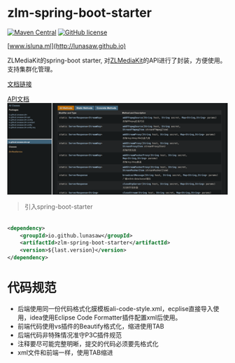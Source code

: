 # zlm-spring-boot-starter

[![Maven Central](https://img.shields.io/maven-central/v/io.github.lunasaw/zlm-spring-boot-starter)](https://mvnrepository.com/artifact/io.github.lunasaw/zlm-spring-boot-starter)
[![GitHub license](https://img.shields.io/badge/MIT_License-blue.svg)](https://raw.githubusercontent.com/lunasaw/zlm-spring-boot-starter/master/LICENSE)

[www.isluna.ml](http://lunasaw.github.io)

ZLMediaKit的spring-boot starter, 对[ZLMediaKit](https://github.com/ZLMediaKit/ZLMediaKit)的API进行了封装，方便使用。支持集群化管理。

[文档链接](https://github.com/lunasaw/zlm-spring-boot-starter/blob/master/zlm-api.md)

[API文档](https://lunasaw.github.io/zlm-spring-boot-starter/)
![img.png](images/img.png)

> 引入spring-boot-starter

```xml

<dependency>
    <groupId>io.github.lunasaw</groupId>
    <artifactId>zlm-spring-boot-starter</artifactId>
    <version>${last.version}</version>
</dependency>
```

# 代码规范

- 后端使用同一份代码格式化膜模板ali-code-style.xml，ecplise直接导入使用，idea使用Eclipse Code Formatter插件配置xml后使用。
- 前端代码使用vs插件的Beautify格式化，缩进使用TAB
- 后端代码非特殊情况准守P3C插件规范
- 注释要尽可能完整明晰，提交的代码必须要先格式化
- xml文件和前端一样，使用TAB缩进
